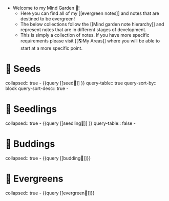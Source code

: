 - Welcome to my Mind Garden 🌳!
	- Here you can find all of my [[evergreen notes]] and notes that are destined to be evergreen!
	- The below collections follow the [[Mind garden note hierarchy]] and represent notes that are in different stages of development.
	- This is simply a collection of notes. If you have more specific requirements please visit [[🌎My Areas]] where you will be able to start at a more specific point.
# 🌰 Seeds
collapsed:: true
	- {{query [[seed🌰]] }}
	  query-table:: true
	  query-sort-by:: block
	  query-sort-desc:: true
	-
# 🌱 Seedlings
collapsed:: true
	- {{query [[seedling🌱]] }}
	  query-table:: false
	-
# 🌿 Buddings
collapsed:: true
	- {{query [[budding🌿]]}}
# 🌳 Evergreens
collapsed:: true
	- {{query [[evergreen🌳]]}}